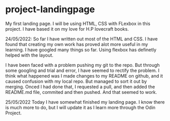 # project-landingpage
My first landing page.
I will be using HTML, CSS with FLexbox in this project.
I have based it on my love for H.P lovecraft books.

24/05/2022:
So far I have written out most of the HTML and CSS. I have found that creating my own work has proved alot more useful in my learning. I have googled many things so far. Using flexbox has definetly helped with the layout.  

I have been faced with a problem pushing my git to the repo. But through some googling and trial and error, I have seemed to rectify the problem. I think what happened was I made changes to my README on github, and it caused confusion with my local repo. But managed to sort it out by merging. Onced I had done that, I requested a pull, and then added the README.md file, commited and then pushed. And that seemed to work.

25/05/2022
Today I have somewhat finished my landing page. I know there is much more to do, but I will update it as I learn more through the Odin Project.